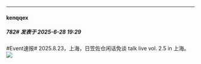 ﻿
*****

####  kenqqex  
##### 782#       发表于 2025-6-28 19:29

#Event速报# 2025.8.23，上海，日笠佐仓闲话免谈 talk live vol. 2.5 in 上海。
<img src="https://static.stage1st.com/image/smiley/face2017/077.png" referrerpolicy="no-referrer">

